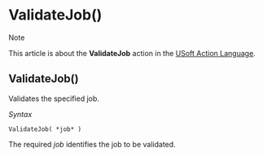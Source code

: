 # ValidateJob()



> [!NOTE]
> This article is about the **ValidateJob** action in the [USoft Action Language](/docs/Task%20flow/Action%20Language%20reference/USoft%20Action%20Language.md).

## **ValidateJob()**

Validates the specified job.

*Syntax*

```
ValidateJob( *job* )
```

The required *job* identifies the job to be validated.